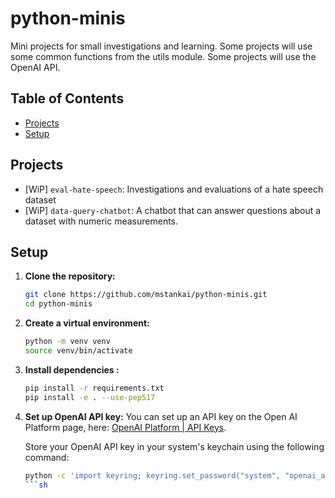 # python-minis
Mini projects for small investigations and learning.
Some projects will use some common functions from the utils module.
Some projects will use the OpenAI API.


## Table of Contents

- [Projects](#projects)
- [Setup](#setup)

## Projects

- [WiP] `eval-hate-speech`: Investigations and evaluations of a hate speech dataset 
- [WiP] `data-query-chatbot`: A chatbot that can answer questions about a dataset with numeric measurements.

## Setup

1. **Clone the repository:**
    ```sh
    git clone https://github.com/mstankai/python-minis.git
    cd python-minis
    ```

1. **Create a virtual environment:**
    ```sh
    python -m venv venv
    source venv/bin/activate
    ```

1. **Install dependencies :**
    ```sh
    pip install -r requirements.txt
    pip install -e . --use-pep517
    ```

1. **Set up OpenAI API key:**
    You can set up an API key on the Open AI Platform page, here: [OpenAI Platform | API Keys](https://platform.openai.com/api-keys).

    Store your OpenAI API key in your system's keychain using the following command:
    ```sh
    python -c 'import keyring; keyring.set_password("system", "openai_api_key", "<your-api-key>")'
    ```sh
